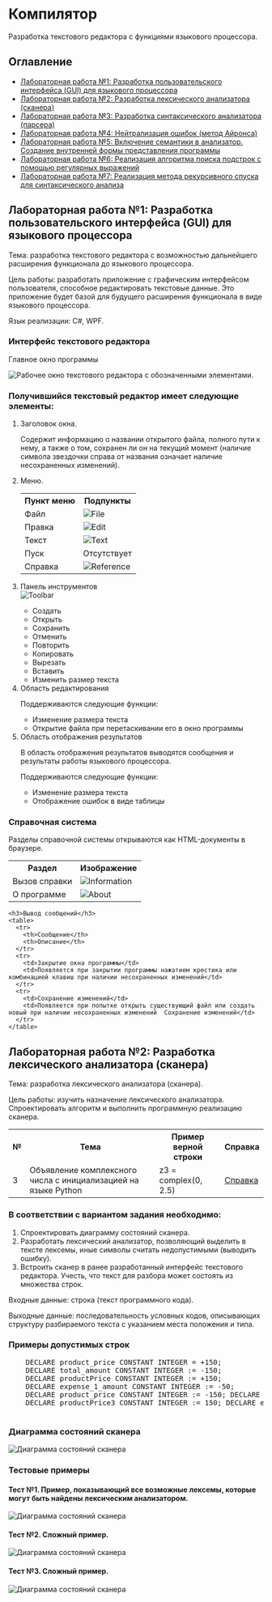 <!DOCTYPE html>
<html>
<body>
  <h1>Компилятор</h1>
  <p>Разработка текстового редактора с функциями языкового процессора.</p>

  <h2>Оглавление</h2>
  <ul>
    <li><a href="#lab1">Лабораторная работа №1: Разработка пользовательского интерфейса (GUI) для языкового процессора</a></li>
    <li><a href="#lab2">Лабораторная работа №2: Разработка лексического анализатора (сканера)</a></li>
    <li><a href="#lab3">Лабораторная работа №3: Разработка синтаксического анализатора (парсера)</a></li>
    <li><a href="#lab4">Лабораторная работа №4: Нейтрализация ошибок (метод Айронса)</a></li>
    <li><a href="#lab5">Лабораторная работа №5: Включение семантики в анализатор. Создание внутренней формы представления программы</a></li>
    <li><a href="#lab6">Лабораторная работа №6: Реализация алгоритма поиска подстрок с помощью регулярных выражений</a></li>
    <li><a href="#lab7">Лабораторная работа №7: Реализация метода рекурсивного спуска для синтаксического анализа</a></li>
  </ul>

  <h2 id="lab1">Лабораторная работа №1: Разработка пользовательского интерфейса (GUI) для языкового процессора</h2>
  <p>Тема: разработка текстового редактора с возможностью дальнейшего расширения функционала до языкового процессора.</p>

  <p>Цель работы: разработать приложение с графическим интерфейсом пользователя, способное редактировать текстовые данные. Это приложение будет базой для будущего расширения функционала в виде языкового процессора.</p>

  <p>Язык реализации: C#, WPF.</p>

  <h3>Интерфейс текстового редактора</h3>
  <p>Главное окно программы</p>
  <img src="Readme/Example.jpg" alt="Рабочее окно текстового редактора с обозначенными элементами.">
  
  <h3>Получившийся текстовый редактор имеет следующие элементы:</h3>
  <ol>
    <li value="1">Заголовок окна.</li>  
    <p>Содержит информацию о названии открытого файла, полного пути к нему, а также о том, сохранен ли он на текущий момент (наличие символа звездочки справа от названия означает наличие несохраненных изменений).</p>
    <li value="2">Меню.</li>  
    <table>
      <tr>
        <th>Пункт меню</th>
        <th>Подпункты</th>
      </tr>
      <tr>
        <td>Файл</td>
        <td><img src="Readme/File.png" alt="File"></td>
      </tr>
      <tr>
        <td>Правка</td>
        <td><img src="Readme/Edit.png" alt="Edit"></td>
      </tr>
      <tr>
        <td>Текст</td>
        <td><img src="Readme/Text.png" alt="Text"></td>
      </tr>
      <tr>
        <td>Пуск</td>
        <td>Отсутствует</td>
      </tr>
      <tr>
        <td>Справка</td>
        <td><img src="Readme/Reference.png" alt="Reference"></td>
      </tr>
    </table>
    <li value="3">Панель инструментов</li>
	<img src="Readme/Toolbar.png" alt="Toolbar">
      <ul>
        <li>Создать</li>
        <li>Открыть</li>
        <li>Сохранить</li>
        <li>Отменить</li>
        <li>Повторить</li>
        <li>Копировать</li>
        <li>Вырезать</li>
        <li>Вставить</li>
        <li>Изменить размер текста</li>
      </ul>
    <li value="4">Область редактирования</li>
    <p>Поддерживаются следующие функции:</p>
      <ul>
        <li>Изменение размера текста</li>
        <li>Открытие файла при перетаскивании его в окно программы</li>
      </ul>
    <li value="5">Область отображения результатов</li>
    <p>В область отображения результатов выводятся сообщения и результаты работы языкового процессора.</p>
    <p>Поддерживаются следующие функции:</p>
      <ul>
        <li>Изменение размера текста</li>
        <li>Отображение ошибок в виде таблицы</li>
      </ul>
  </ol>
    <h3>Справочная система</h3>
    <p>Разделы справочной системы открываются как HTML-документы в браузере.</p>
    <table>
      <tr>
        <th>Раздел</th>
        <th>Изображение</th>
      </tr>
      <tr>
        <td>Вызов справки</td>
        <td><img src="Readme/Information.png" alt="Information"></td>
      </tr>
      <tr>
        <td>О программе</td>
        <td><img src="Readme/About.png" alt="About"></td>
      </tr>
    </table>

    <h3>Вывод сообщений</h3>
    <table>
      <tr>
        <th>Сообщение</th>
        <th>Описание</th>
      </tr>
      <tr>
        <td>Закрытие окна программы</td>
        <td>Появляется при закрытии программы нажатием крестика или комбинацией клавиш при наличии несохраненных изменений</td>
      </tr>
      <tr>
        <td>Сохранение изменений</td>
        <td>Появляется при попытке открыть существующий файл или создать новый при наличии несохраненных изменений	Сохранение изменений</td>
      </tr>
    </table>
   
  <h2 id="lab2">Лабораторная работа №2: Разработка лексического анализатора (сканера)</h2>
  <p>Тема: разработка лексического анализатора (сканера).</p>

  <p>Цель работы: изучить назначение лексического анализатора. Спроектировать алгоритм и выполнить программную реализацию сканера.</p>
  
  <table>
    <tr>
      <th>№</th>
      <th>Тема</th>
      <th>Пример верной строки</th>
      <th>Справка</th>
    </tr>
    <tr>
      <td>3</td>
      <td>Объявление комплексного числа с инициализацией на языке Python</td>
      <td>z3 = complex(0, 2.5)</td>
      <td><a href="https://stepik.org/lesson/360942/step/11">Справка</a></td>
    </tr>
  </table>

  <h3>В соответствии с вариантом задания необходимо:</h3>
  <ol>
    <li>Спроектировать диаграмму состояний сканера.</li>
    <li>Разработать лексический анализатор, позволяющий выделить в тексте лексемы, иные символы считать недопустимыми (выводить ошибку).</li>
    <li>Встроить сканер в ранее разработанный интерфейс текстового редактора. Учесть, что текст для разбора может состоять из множества строк.</li>
  </ol>

  <p>Входные данные: строка (текст программного кода).</p>

  <p>Выходные данные: последовательность условных кодов, описывающих структуру разбираемого текста с указанием места положения и типа.</p>

  <h3>Примеры допустимых строк</h3>
  <pre>
    DECLARE product_price CONSTANT INTEGER = +150;
    DECLARE total_amount CONSTANT INTEGER := -150;
    DECLARE productPrice CONSTANT INTEGER := +150;
    DECLARE expense_1_amount CONSTANT INTEGER := -50;
    DECLARE product_price CONSTANT INTEGER := -150; DECLARE total_2 CONSTANT INTEGER := 50;
    DECLARE productPrice3 CONSTANT INTEGER := 150; DECLARE expense_amount_4 CONSTANT INTEGER := -50;
  </pre>

  <h3>Диаграмма состояний сканера</h3>
  <img src="" alt="Диаграмма состояний сканера">

  <h3>Тестовые примеры</h3>
  <h4>Тест №1. Пример, показывающий все возможные лексемы, которые могут быть найдены лексическим анализатором.</h4>
  <img src="" alt="Диаграмма состояний сканера">

  <h4>Тест №2. Сложный пример.</h4>
  <img src="" alt="Диаграмма состояний сканера">

  <h4>Тест №3. Сложный пример.</h4>
  <img src="" alt="Диаграмма состояний сканера">

  
</body>
</html>
